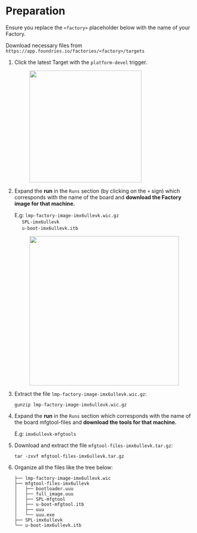 # Preparation

Ensure you replace the `<factory>` placeholder below with the name of
your Factory.

Download necessary files from
`https://app.foundries.io/factories/<factory>/targets`

1.  Click the latest Target with the `platform-devel` trigger.

    <figure>
    <img src="/_static/boards/generic-steps-1.png" class="align-center" width="300" />
    </figure>

2.  Expand the **run** in the `Runs` section (by clicking on the `+`
    sign) which corresponds with the name of the board and **download
    the Factory image for that machine.**

    E.g: `lmp-factory-image-imx6ullevk.wic.gz`  
         `SPL-imx6ullevk`  
         `u-boot-imx6ullevk.itb`

    <figure>
    <img src="/_static/boards/imx6-steps-2.png" class="align-center" width="400" />
    </figure>

3.  Extract the file `lmp-factory-image-imx6ullevk.wic.gz`:

        gunzip lmp-factory-image-imx6ullevk.wic.gz

4.  Expand the **run** in the `Runs` section which corresponds with the
    name of the board mfgtool-files and **download the tools for that
    machine.**

    E.g: `imx6ullevk-mfgtools`

5.  Download and extract the file `mfgtool-files-imx6ullevk.tar.gz`:

        tar -zxvf mfgtool-files-imx6ullevk.tar.gz

6.  Organize all the files like the tree below:

        ├── lmp-factory-image-imx6ullevk.wic
        ├── mfgtool-files-imx6ullevk
        │   ├── bootloader.uuu
        │   ├── full_image.uuu
        │   ├── SPL-mfgtool
        │   ├── u-boot-mfgtool.itb
        │   ├── uuu
        │   └── uuu.exe
        ├── SPL-imx6ullevk
        └── u-boot-imx6ullevk.itb
